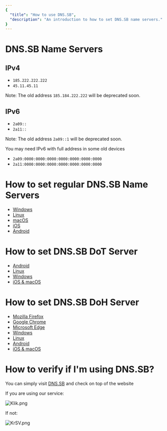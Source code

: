 ```yaml
---
{
  "title": "How to use DNS.SB",
  "description": "An introduction to how to set DNS.SB name servers."
}
---
```


# DNS.SB Name Servers

## IPv4

- `185.222.222.222`
- `45.11.45.11`

Note: The old address `185.184.222.222` will be deprecated soon.

## IPv6

- `2a09::`
- `2a11::`

Note: The old address `2a09::1` will be deprecated soon.

You may need IPv6 with full address in some old devices

- `2a09:0000:0000:0000:0000:0000:0000:0000`
- `2a11:0000:0000:0000:0000:0000:0000:0000`

# How to set regular DNS.SB Name Servers

- [Windows](/guide/windows/)
- [Linux](/guide/linux/)
- [macOS](/guide/macos/)
- [iOS](/guide/ios/)
- [Android](/guide/android/)

# How to set DNS.SB DoT Server

- [Android](/guide/dot/android/)
- [Linux](/guide/dot/linux/)
- [Windows](/guide/dot/windows/)
- [iOS & macOS](/guide/dot/apple/)

# How to set DNS.SB DoH Server

- [Mozilla Firefox](/guide/doh/firefox/)
- [Google Chrome](/guide/doh/chrome/)
- [Microsoft Edge](/guide/doh/edge/)
- [Windows](/guide/doh/windows/)
- [Linux](/guide/doh/linux/)
- [Android](/guide/doh/android/)
- [iOS & macOS](/guide/doh/apple/)

# How to verify if I'm using DNS.SB?

You can simply visit [DNS.SB](https://dns.sb/) and check on top of the website

If you are using our service:

![Klik.png](https://s3.image.hosting/2021/07/16/Klik.png)

If not:

![KrSV.png](https://s3.image.hosting/2021/07/16/KrSV.png)